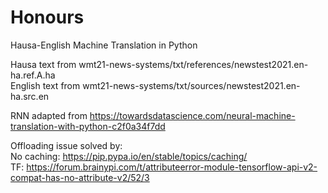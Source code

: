 # Honours
Hausa-English Machine Translation in Python

Hausa text from wmt21-news-systems/txt/references/newstest2021.en-ha.ref.A.ha <br />
English text from wmt21-news-systems/txt/sources/newstest2021.en-ha.src.en

RNN adapted from https://towardsdatascience.com/neural-machine-translation-with-python-c2f0a34f7dd

Offloading issue solved by: <br />
No caching: https://pip.pypa.io/en/stable/topics/caching/ <br />
TF: https://forum.brainypi.com/t/attributeerror-module-tensorflow-api-v2-compat-has-no-attribute-v2/52/3

